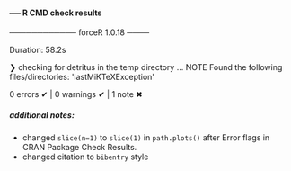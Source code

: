 #### ── R CMD check results

──────────── forceR 1.0.18 ────

Duration: 58.2s

❯ checking for detritus in the temp directory ... NOTE Found the following files/directories: 'lastMiKTeXException'

0 errors ✔ \| 0 warnings ✔ \| 1 note ✖

##### additional notes:

-   changed `slice(n=1)` to `slice(1)` in `path.plots()` after Error flags in CRAN Package Check Results.
-   changed citation to `bibentry` style
